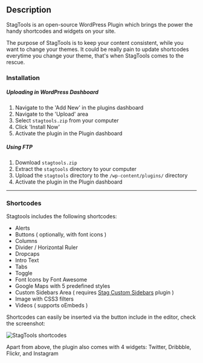 ## Description
StagTools is an open-source WordPress Plugin which brings the power the handy shortcodes and widgets on your site.

The purpose of StagTools is to keep your content consistent, while you want to change your themes. It could be really pain to update shortcodes everytime you change your theme, that's when StagTools comes to the rescue.

### Installation
##### Uploading in WordPress Dashboard

1. Navigate to the 'Add New' in the plugins dashboard
2. Navigate to the 'Upload' area
3. Select `stagtools.zip` from your computer
4. Click 'Install Now'
5. Activate the plugin in the Plugin dashboard

##### Using FTP

1. Download `stagtools.zip`
2. Extract the `stagtools` directory to your computer
3. Upload the `stagtools` directory to the `/wp-content/plugins/` directory
4. Activate the plugin in the Plugin dashboard

---

### Shortcodes
Stagtools includes the following shortcodes:
* Alerts
* Buttons ( optionally, with font icons )
* Columns
* Divider / Horizontal Ruler
* Dropcaps
* Intro Text
* Tabs
* Toggle
* Font Icons by Font Awesome
* Google Maps with 5 predefined styles
* Custom Sidebars Area ( requires [Stag Custom Sidebars](https://wordpress.org/plugins/stag-custom-sidebars/) plugin )
* Image with CSS3 filters
* Videos ( supports oEmbeds )

Shortcodes can easily be inserted via the button include in the editor, check the screenshot:

![StagTools shortcodes](https://cldup.com/XhBvxAfAhH.jpg)

Apart from above, the plugin also comes with 4 widgets: Twitter, Dribbble, Flickr, and Instagram
